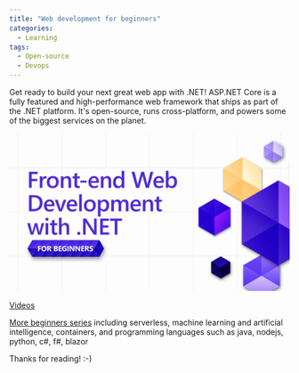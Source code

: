 ```yaml
---
title: "Web development for beginners"
categories:
  - Learning
tags:
  - Open-source
  - Devops
---
```


Get ready to build your next great web app with .NET! ASP.NET Core is a fully featured and high-performance web framework that ships as part of the .NET platform. It's open-source, runs cross-platform, and powers some of the biggest services on the planet. 

![img](../assets/images/2024-02-16-web-development-for-beginners.png)

[Videos](https://learn.microsoft.com/shows/frontend-web-development-with-dotnet-for-beginners/?wt.mc_id=pdebruin_content_blog_cnl_csasci)

[More beginners series](https://learn.microsoft.com/shows/browse?terms=beginners&wt.mc_id=pdebruin_content_blog_cnl_csasci) including serverless, machine learning and artificial intelligence, containers, and programming languages such as java, nodejs, python, c#, f#, blazor

Thanks for reading! :-)
